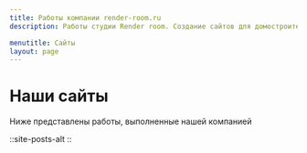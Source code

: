 ```yaml
---
title: Работы компании render-room.ru
description: Работы студии Render room. Создание сайтов для домостроителей. Строители домов из Чухломы, Пестово и Боровичей выбирают нас.

menutitle: Сайты
layout: page
---
```



# Наши сайты

Ниже представлены работы, выполненные нашей компанией


::site-posts-alt
::


